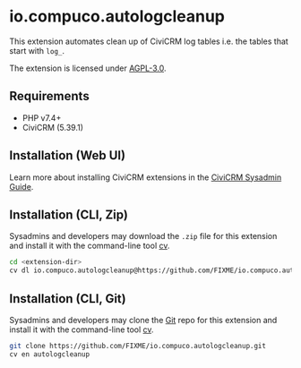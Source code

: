 # io.compuco.autologcleanup

This extension automates clean up of CiviCRM log tables i.e. the tables that start with `log_`.

The extension is licensed under [AGPL-3.0](LICENSE.txt).

## Requirements

* PHP v7.4+
* CiviCRM (5.39.1)

## Installation (Web UI)

Learn more about installing CiviCRM extensions in the [CiviCRM Sysadmin Guide](https://docs.civicrm.org/sysadmin/en/latest/customize/extensions/).

## Installation (CLI, Zip)

Sysadmins and developers may download the `.zip` file for this extension and
install it with the command-line tool [cv](https://github.com/civicrm/cv).

```bash
cd <extension-dir>
cv dl io.compuco.autologcleanup@https://github.com/FIXME/io.compuco.autologcleanup/archive/master.zip
```

## Installation (CLI, Git)

Sysadmins and developers may clone the [Git](https://en.wikipedia.org/wiki/Git) repo for this extension and
install it with the command-line tool [cv](https://github.com/civicrm/cv).

```bash
git clone https://github.com/FIXME/io.compuco.autologcleanup.git
cv en autologcleanup
```
